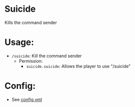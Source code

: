 # Suicide
Kills the command sender

# Usage:
- `/suicide`: Kill the command sender
  - Permission:
    - `suicide.suicide`: Allows the player to use "/suicide"

# Config:
- See [config.yml](https://github.com/MSUPugins/Suicide/blob/master/src/main/resources/config.yml)
